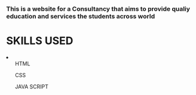 <h3>This is a website for a Consultancy that aims to provide qualiy education and services the students across world</h3>
<h1>SKILLS USED</h1>
<li>
<ul>HTML</ul>
<ul>CSS</ul>
<ul>JAVA SCRIPT</ul>
</li>